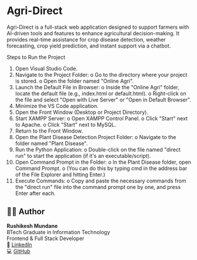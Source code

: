 # Agri-Direct
Agri-Direct is a full-stack web application designed to support farmers with AI-driven tools and features to enhance agricultural decision-making. It provides real-time assistance for crop disease detection, weather forecasting, crop yield prediction, and instant support via a chatbot.

Steps to Run the Project
1.	Open Visual Studio Code.
2.	Navigate to the Project Folder:
o	Go to the directory where your project is stored.
o	Open the folder named "Online Agri".
3.	Launch the Default File in Browser:
o	Inside the "Online Agri" folder, locate the default file (e.g., index.html or default.html).
o	Right-click on the file and select "Open with Live Server" or "Open in Default Browser".
4.	Minimize the VS Code application.
5.	Open the Front Window (Desktop or Project Directory).
6.	Start XAMPP Server:
o	Open XAMPP Control Panel.
o	Click "Start" next to Apache.
o	Click "Start" next to MySQL.
7.	Return to the Front Window.
8.	Open the Plant Disease Detection Project Folder:
o	Navigate to the folder named "Plant Disease".
9.	Run the Python Application:
o	Double-click on the file named "direct run" to start the application (if it's an executable/script).
10.	Open Command Prompt in the Folder:
o	In the Plant Disease folder, open Command Prompt.
o	(You can do this by typing cmd in the address bar of the File Explorer and hitting Enter.)
11.	Execute Commands:
o	Copy and paste the necessary commands from the "direct run" file into the command prompt one by one, and press Enter after each.


## 👨‍💻 Author

**Rushikesh Mundane**  
BTech Graduate in Information Technology  
Frontend & Full Stack Developer  
🔗 [LinkedIn](https://www.linkedin.com/in/rushikesh-mundane)  
💻 [GitHub](https://github.com/RushikeshMundane)
